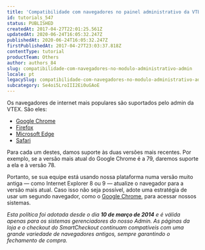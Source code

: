 ```yaml
---
title: 'Compatibilidade com navegadores no painel administrativo da VTEX'
id: tutorials_547
status: PUBLISHED
createdAt: 2017-04-27T22:01:25.561Z
updatedAt: 2020-06-24T16:05:32.247Z
publishedAt: 2020-06-24T16:05:32.247Z
firstPublishedAt: 2017-04-27T23:03:37.818Z
contentType: tutorial
productTeam: Others
author: authors_84
slug: compatibilidade-com-navegadores-no-modulo-administrativo-admin
locale: pt
legacySlug: compatibilidade-com-navegadores-no-modulo-administrativo-admin
subcategory: Se4oi5LroIII2Ei0uGAoE
---
```


Os navegadores de internet mais populares são suportados pelo admin da VTEX. São eles:

- [Google Chrome](https://www.google.com/intl/en/chrome/browser/)
- [Firefox](http://getfirefox.com/)
- [Microsoft Edge](https://www.microsoft.com/en-us/edge)
- [Safari](https://www.apple.com/safari/)

Para cada um destes, damos suporte às duas versões mais recentes. Por exemplo, se a versão mais atual do Google Chrome é a 79, daremos suporte a ela e à versão 78.

Portanto, se sua equipe está usando nossa plataforma numa versão muito antiga — como Internet Explorer 8 ou 9 — atualize o navegador para a versão mais atual. Caso isso não seja possível, adote uma estratégia de usar um segundo navegador, como o [Google Chrome](http://www.google.com/chrome/), para acessar nossos sistemas.

_Esta política foi adotada desde o dia **10 de março de 2014** e é válida apenas para os sistemas gerenciadores do nosso Admin. As páginas da loja e o checkout do SmartCheckout continuam compatíveis com uma grande variedade de navegadores antigos, sempre garantindo o fechamento de compra._
